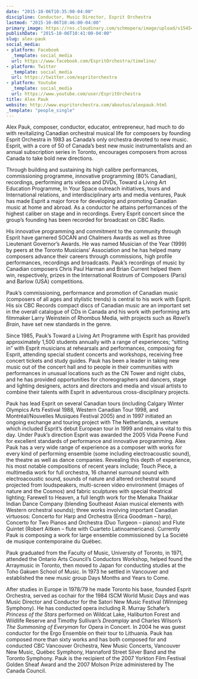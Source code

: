 ```yaml
---
date: "2015-10-06T10:35:00-04:00"
discipline: Conductor, Music Director, Esprit Orchestra
lastmod: "2015-10-06T10:46:00-04:00"
primary_image: https://res.cloudinary.com/schmopera/image/upload/v1545409169/media/webhook-uploads/1444142415627/ND3_6932-Alex-Pauk-ConductorSquare.jpg.jpg
publishDate: "2015-10-06T10:41:00-04:00"
slug: alex-pauk
social_media:
- platform: Facebook
  _template: social_media
  url: https://www.facebook.com/EspritOrchestra/timeline/
- platform: Twitter
  _template: social_media
  url: https://twitter.com/espritorchestra
- platform: Youtube
  _template: social_media
  url: https://www.youtube.com/user/EspritOrchestra
title: Alex Pauk
website: http://www.espritorchestra.com/aboutus/alexpauk.html
_template: "people_single"
---
```


Alex Pauk, composer, conductor, educator, entrepreneur, had much to do with revitalizing Canadian orchestral musical life for composers by founding Esprit Orchestra in 1983 as Canada’s only orchestra devoted to new music. Esprit, with a core of 50 of Canada’s best new music instrumentalists and an annual subscription series in Toronto, encourages composers from across Canada to take bold new
directions.

Through building and sustaining its high calibre performances, commissioning programme, innovative programming (80% Canadian), recordings, performing arts videos and DVDs, Toward a Living Art Education Programme, In Your Space outreach initiatives, tours and International relations, and interdisciplinary arts and media ventures, Pauk has made Esprit a major force for developing and promoting Canadian music at home and abroad. As a conductor he attains performances of the highest caliber on stage and in recordings. Every Esprit concert since the group’s founding has been recorded for broadcast on CBC Radio.

His innovative programming and commitment to the community through Esprit have garnered SOCAN and Chalmers Awards as well as three Lieutenant Governor’s Awards. He was named Musician of the Year (1999) by peers at the Toronto Musicians’ Association and he has helped many composers advance their careers through commissions, high profile performances, recordings and broadcasts. Pauk’s recordings of music by Canadian composers Chris Paul Harman and Brian Current helped them win, respectively, prizes in the International Rostrum of Composers (Paris) and Barlow (USA) competitions. 

Pauk’s commissioning, performance and promotion of Canadian music (composers of all ages and stylistic trends) is central to his work with Esprit. His six CBC Records compact discs of Canadian music are an important set in the overall catalogue of CDs in Canada and his work with performing arts filmmaker Larry Weinstein of Rhombus Media, with projects such as *Ravel’s Brain*, have set new standards in the genre. 

Since 1985, Pauk’s Toward a Living Art Programme with Esprit has provided approximately 1,500 students annually with a range of experiences; “sitting in” with Esprit musicians at rehearsals and performances, composing for Esprit, attending special student concerts and workshops, receiving free concert tickets and study guides. Pauk has been a leader in taking new music out of the concert hall and to people in their communities with performances in unusual locations such as the CN Tower and night clubs, and he has provided opportunities for choreographers and dancers, stage and lighting designers, actors and directors and
media and visual artists to combine their talents with Esprit in adventurous cross-disciplinary projects.

Pauk has lead Esprit on several Canadian tours (including Calgary Winter Olympics Arts Festival 1988, Western Canadian Tour 1998, and Montréal/Nouvelles Musiques Festival 2005) and in 1997 initiated an ongoing exchange and touring project with The Netherlands, a venture which included Esprit’s debut European tour in 1999 and remains vital to this day. Under Pauk’s direction Esprit was awarded the 2005 Vida Peene Fund for excellent standards of performance and innovative programming. Alex Pauk has a very wide range of experience as a composer with works for every kind of performing ensemble (some including electroacoustic sound), the theatre as well as dance companies. Revealing this depth of experience, his most notable compositions of recent years include; Touch Piece, a multimedia work for full orchestra, 16 channel surround sound with electroacoustic sound, sounds of nature and altered orchestral sound projected from loudspeakers, multi-screen video environment (images of nature and the Cosmos) and fabric sculptures with special theatrical lighting; Farewell to Heaven, a full length work for the Menaka Thakkar Indian Dance Company (blending Southeast Asian musical elements with Western orchestral sounds); three works involving important Canadian virtuosos: Concerto for Harp and Orchestra (Erica Goodman – harp), Concerto for Two Pianos and Orchestra (Duo Turgeon – pianos) and Flute Quintet (Robert Aitken – flute with Cuarteto Latinoamericano). Currently Pauk is composing a work for large ensemble commissioned by La Société de musique contemporaine du Québec.

Pauk graduated from the Faculty of Music, University of Toronto, in 1971, attended the Ontario Arts Council’s Conductors Workshop, helped found the Arraymusic in Toronto, then moved to Japan for conducting studies at the Toho Gakuen School of Music. In 1973 he settled in Vancouver and established the new music group Days Months and Years to Come.

After studies in Europe in 1978/79 he made Toronto his base, founded Esprit Orchestra, served as cochair for the 1984 ISCM World Music Days and was Music Director and Conductor for the Satori New Music Festival (Winnipeg Symphony). He has conducted opera including R. Murray Schafer’s *Princess of the Stars* performed on Wildcat Lake, Haliburton Forest and Wildlife Reserve and Timothy Sullivan’s *Dreamplay* and Charles Wilson’s *The Summoning of Everyman* for Opera in Concert. In 2004 he was guest conductor for the Ergo Ensemble on their tour to Lithuania. Pauk has composed more than sixty works and has both composed for and conducted CBC Vancouver Orchestra, New Music Concerts, Vancouver New Music, Québec Symphony, Hannaford Street Silver Band and the Toronto Symphony. Pauk is the recipient of the 2007 Yorkton Film Festival Golden Sheaf Award and the 2007 Molson Prize administered by The Canada Council. 
